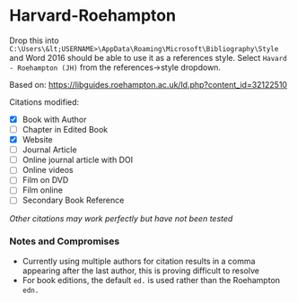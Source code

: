 # Harvard-Roehampton
Drop this into `C:\Users\&lt;USERNAME>\AppData\Roaming\Microsoft\Bibliography\Style` and Word 2016 should be able to use it as a references style. Select `Havard - Roehampton (JH)` from the references->style dropdown.

Based on: https://libguides.roehampton.ac.uk/ld.php?content_id=32122510


Citations modified:
- [X] Book with Author
- [ ] Chapter in Edited Book
- [X] Website
- [ ] Journal Article
- [ ] Online journal article with DOI
- [ ] Online videos
- [ ] Film on DVD
- [ ] Film online
- [ ] Secondary Book Reference

*Other citations may work perfectly but have not been tested*

### Notes and Compromises
- Currently using multiple authors for citation results in a comma appearing after the last author, this is proving difficult to resolve
- For book editions, the default `ed.` is used rather than the Roehampton `edn.`
